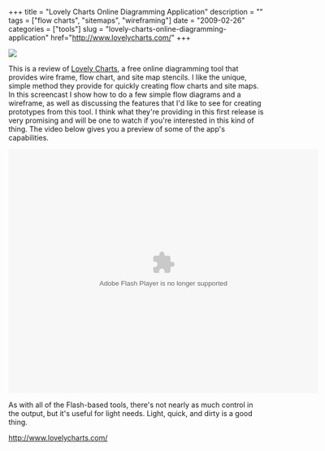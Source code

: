 +++
title = "Lovely Charts Online Diagramming Application"
description = ""
tags = ["flow charts", "sitemaps", "wireframing"]
date = "2009-02-26"
categories = ["tools"]
slug = "lovely-charts-online-diagramming-application"
href="http://www.lovelycharts.com/"
+++


<div class="tool-screenshot mb1"><a href="http://www.lovelycharts.com/"><img id="bluga-thumbnail-2668" class="bluga-thumbnail custom" src="/media/bluga/
wt522fa31de771b_custom.jpg"/></a></div><p>This is a review of <a href="http://www.lovelycharts.com/">Lovely Charts</a>, a free online diagramming tool that provides wire frame, flow chart, and site map stencils. I like the unique, simple method they provide for quickly creating flow charts and site maps. In this screencast I show how to do a few simple flow diagrams and a wireframe, as well as discussing the features that I'd like to see for creating prototypes from this tool. I think what they're providing in this first release is very promising and will be one to watch if you're interested in this kind of thing. The video below gives you a preview of some of the app's capabilities.</p>
<div class="video"><embed src="http://blip.tv/play/gshQ79NAAA.m4v" type="application/x-shockwave-flash" width="610" height="481" allowscriptaccess="always" allowfullscreen="true"></embed></div>
<p>As with all of the Flash-based tools, there's not nearly as much control in the output, but it's useful for light needs. Light, quick, and dirty is a good thing.</p>

<p><a href="http://www.lovelycharts.com/">http://www.lovelycharts.com/</a></p>
